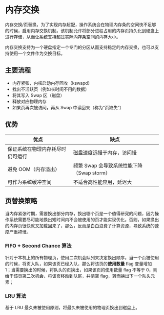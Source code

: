 # 内存交换
内存交换/页替换，为了实现内存超配，操作系统会在物理内存条的空间快不足够的时候，启用内存交换机制。该机制允许将部分进程占用的内存页持久化到硬盘上进行存储，从而让系统支持超过实际内存条空间的内存大小。

内存交换支持为一个硬盘指定一个专门的分区从而支持稳定的内存交换，也可以支持使用一个文件作为交换目标。

## 主要流程
+ 内存紧张，内核启动内存回收（kswapd）
+ 找出不活跃页（例如长时间不用的数据）
+ 将其写入 Swap 区（磁盘）
+ 释放对应物理内存
+ 如果页再次被访问，再从 Swap 中读回来（称为“页缺失”）

## 优势
| 优点                             | 缺点                                       |
| -------------------------------- | ------------------------------------------ |
| 保证系统在物理内存耗尽时仍可运行 | 磁盘速度远慢于内存，访问慢                 |
| 避免 OOM（内存溢出）             | 频繁 Swap 会导致系统性能下降（Swap storm） |
| 可作为系统缓冲空间               | 不适合高性能应用，延迟大                   |

## 页替换策略
当内存紧张时期，需要换出部分内存，换出哪个页是一个值得研究的问题，因为操作系统需要尽可能地换出短时间内不会被使用的页才能实现优化，否则，如果换出的内存页很快就又加载回来了，那么，反而是白白浪费了计算资源，导致系统的速度严重拖慢。

### FIFO + Second Chance 算法
针对于本机上的所有物理页，使用二次机会队列来决定换出顺序，当一个页被使用的时候，将页入队，如果该页已经入队，那么将该页的**使用数量** flag 变量增加 1；当需要换出的时候，将队头的页换出，如果该页的使用数量 flag 不等于 0，则给于该页第二次机会，将该页移动到队尾，并清空 flag，转而换出下一个队头元素；

### LRU 算法
基于 LRU 最久未被使用原则，将最久未被使用的物理页换出到磁盘上。